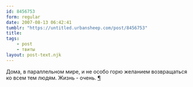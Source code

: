 ```yaml
---
id: 8456753
form: regular
date: 2007-08-13 06:42:41
tumblr: "https://untitled.urbansheep.com/post/8456753"
title:
tags:
    - post
    - твиты
layout: post-text.njk
---
```


<p>Дома, в параллельном мире, и не особо горю желанием возвращаться ко всем тем людям. Жизнь - очень. <a href="http://twitter.com/urbansheep/statuses/202684812">¶</a></p>

